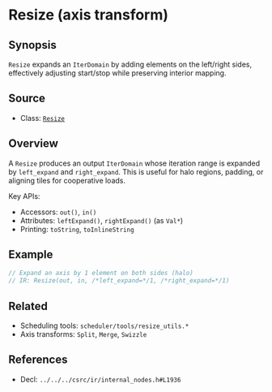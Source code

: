 # Resize (axis transform)

## Synopsis
`Resize` expands an `IterDomain` by adding elements on the left/right sides, effectively adjusting start/stop while preserving interior mapping.

## Source
- Class: [`Resize`](../../../csrc/ir/internal_nodes.h#L1936)

## Overview
A `Resize` produces an output `IterDomain` whose iteration range is expanded by `left_expand` and `right_expand`. This is useful for halo regions, padding, or aligning tiles for cooperative loads.

Key APIs:
- Accessors: `out()`, `in()`
- Attributes: `leftExpand()`, `rightExpand()` (as `Val*`)
- Printing: `toString`, `toInlineString`

## Example
```cpp
// Expand an axis by 1 element on both sides (halo)
// IR: Resize(out, in, /*left_expand=*/1, /*right_expand=*/1)
```

## Related
- Scheduling tools: `scheduler/tools/resize_utils.*`
- Axis transforms: `Split`, `Merge`, `Swizzle`

## References
- Decl: `../../../csrc/ir/internal_nodes.h#L1936`
